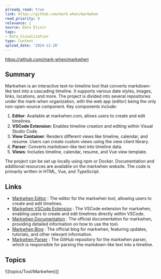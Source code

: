 ```yaml
---
already_read: true
link: https://github.com/mark-when/markwhen
read_priority: 0
relevance: 1
source: Data Elixir
tags:
- Data_Visualization
type: Content
upload_date: '2024-12-28'
---
```


https://github.com/mark-when/markwhen
## Summary

Markwhen is an interactive text-to-timeline tool that converts markdown-like text into a cascading timeline. It supports various date styles, images, links, locations, and more. The project is divided into several repositories under the mark-when organization, with the web app (editor) being the only non-open-source component. Key components include:

1. **Editor**: Available at markwhen.com, allows users to create and edit timelines.
2. **VSCode Extension**: Enables timeline creation and editing within Visual Studio Code.
3. **View Container**: Renders different views like timeline, calendar, and resume. Users can create custom views using the view client library.
4. **Parser**: Converts markdown-like text into timeline data.
5. **Views**: Includes timeline, calendar, resume, and Vue view template.

The project can be set up locally using npm or Docker. Documentation and additional resources are available on the markwhen website. The code is primarily written in HTML, Vue, and TypeScript.
## Links

- [Markwhen Editor](https://markwhen.com) : The editor for the markwhen tool, allowing users to create and edit timelines.
- [Markwhen VSCode Extension](https://marketplace.visualstudio.com/items?itemName=Markwhen.markwhen) : The VSCode extension for markwhen, enabling users to create and edit timelines directly within VSCode.
- [Markwhen Documentation](https://docs.markwhen.com) : The official documentation for markwhen, providing detailed information on how to use the tool.
- [Markwhen Blog](https://blog.markwhen.com) : The official blog for markwhen, featuring updates, tutorials, and other relevant information.
- [Markwhen Parser](https://github.com/mark-when/parser) : The GitHub repository for the markwhen parser, which is responsible for parsing the markdown-like text into a timeline.

## Topics

![[topics/Tool/Markwhen)]]